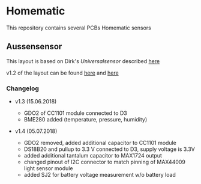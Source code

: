 # Homematic
This repository contains several PCBs Homematic sensors

## Aussensensor
This layout is based on Dirk's *Universalsensor* described [here](https://wiki.fhem.de/wiki/Universalsensor)

v1.2 of the layout can be found [here](https://github.com/kc-GitHub/Wettersensor/blob/master/Schematic/Universal-Sensor_Atmega328.sch) 
and [here](https://github.com/kc-GitHub/Wettersensor/blob/master/Schematic/Universal-Sensor_Atmega328.brd)

### Changelog

* v1.3 (15.06.2018)
  * GDO2 of CC1101 module connected to D3
  * BME280 added (temperature, pressure, humidity)

* v1.4 (05.07.2018)
  * GDO2 removed, added additional capacitor to CC1101 module
  * DS18B20 and pullup to 3.3 V connected to D3, supply voltage is 3.3V
  * added additional tantalum capacitor to MAX1724 output
  * changed pinout of I2C connector to match pinning of MAX44009 light sensor module
  * added SJ2 for battery voltage measurement w/o battery load
